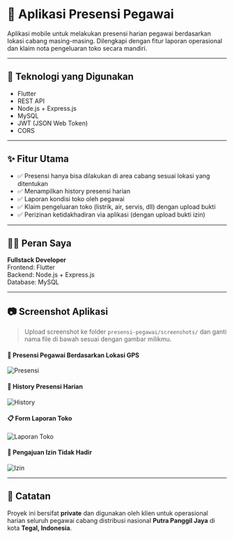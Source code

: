 # 📱 Aplikasi Presensi Pegawai

Aplikasi mobile untuk melakukan presensi harian pegawai berdasarkan lokasi cabang masing-masing. Dilengkapi dengan fitur laporan operasional dan klaim nota pengeluaran toko secara mandiri.

---

## 🔧 Teknologi yang Digunakan

- Flutter
- REST API
- Node.js + Express.js
- MySQL
- JWT (JSON Web Token)
- CORS

---

## ✨ Fitur Utama

- ✅ Presensi hanya bisa dilakukan di area cabang sesuai lokasi yang ditentukan
- ✅ Menampilkan history presensi harian
- ✅ Laporan kondisi toko oleh pegawai
- ✅ Klaim pengeluaran toko (listrik, air, servis, dll) dengan upload bukti
- ✅ Perizinan ketidakhadiran via aplikasi (dengan upload bukti izin)

---

## 👨‍💻 Peran Saya

**Fullstack Developer**  
Frontend: Flutter  
Backend: Node.js + Express.js  
Database: MySQL

---

## 📷 Screenshot Aplikasi

> Upload screenshot ke folder `presensi-pegawai/screenshots/` dan ganti nama file di bawah sesuai dengan gambar milikmu.

#### 📍 Presensi Pegawai Berdasarkan Lokasi GPS
![Presensi](./screenshots/presensi.png)

#### 📆 History Presensi Harian
![History](./screenshots/history.png)

#### 📋 Form Laporan Toko
![Laporan Toko](./screenshots/laporan.png)

#### 📑 Pengajuan Izin Tidak Hadir
![Izin](./screenshots/izin.png)

---

## 📌 Catatan

Proyek ini bersifat **private** dan digunakan oleh klien untuk operasional harian seluruh pegawai cabang distribusi nasional **Putra Panggil Jaya** di kota **Tegal, Indonesia**.
